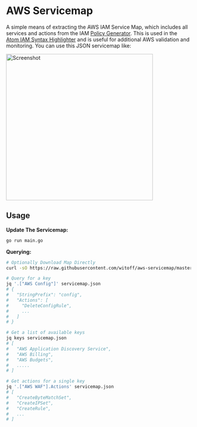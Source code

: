 AWS Servicemap
==============

A simple means of extracting the AWS IAM Service Map, which includes all services and actions from the IAM [Policy Generator](https://awspolicygen.s3.amazonaws.com/policygen.html).  This is used in the [Atom IAM Syntax Highlighter](github.com/witoff/atom-iam-syntax) and is useful for additional AWS validation and monitoring.  You can use this JSON servicemap like:

<img alt="Screenshot" src="https://raw.githubusercontent.com/witoff/aws-servicemap/master/screenshot.png" width="400">

## Usage

**Update The Servicemap:**
```bash
go run main.go
```

**Querying:**
```bash
# Optionally Download Map Directly
curl -sO https://raw.githubusercontent.com/witoff/aws-servicemap/master/servicemap.json

# Query for a key
jq '.["AWS Config"]' servicemap.json
# {
#   "StringPrefix": "config",
#   "Actions": [
#     "DeleteConfigRule",
#     ...
#   ]
# }

# Get a list of available keys
jq keys servicemap.json
# [
#   "AWS Application Discovery Service",
#   "AWS Billing",
#   "AWS Budgets",
#   .....
# ]

# Get actions for a single key
jq '.["AWS WAF"].Actions' servicemap.json
# [
#   "CreateByteMatchSet",
#   "CreateIPSet",
#   "CreateRule",
#   ...
# ]

```
